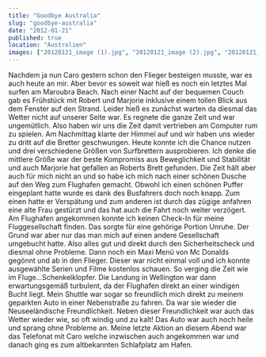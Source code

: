 ```yaml
---
title: "Goodbye Australia"
slug: "goodbye-australia"
date: "2012-01-21"
published: true
location: "Australien"
images: ["20120121_image (1).jpg", "20120121_image (2).jpg", "20120121_image (3).jpg", "20120121_image (4).jpg"]
---
```


Nachdem ja nun Caro gestern schon den Flieger besteigen musste, war es auch heute an mir. Aber bevor es soweit war hieß es noch ein letztes Mal surfen am Maroubra Beach. Nach einer Nacht auf der bequemen Couch gab es Frühstück mit Robert und Marjorie inklusive einem tollen Blick aus dem Fenster auf den Strand. Leider hieß es zunächst warten da diesmal das Wetter nicht auf unserer Seite war. Es regnete die ganze Zeit und war ungemütlich. Also haben wir uns die Zeit damit vertrieben am Computer rum zu spielen. Am Nachmittag klarte der Himmel auf und wir haben uns wieder zu dritt auf die Bretter geschwungen. Heute konnte ich die Chance nutzen und drei verschiedene Größen von Surfbrettern ausprobieren. Ich denke die mittlere Größe war der beste Kompromiss aus Beweglichkeit und Stabilität und auch Marjorie hat gefallen an Roberts Brett gefunden. Die Zeit hält aber auch für mich nicht an und so habe ich mich nach einer schönen Dusche auf den Weg zum Flughafen gemacht. Obwohl ich einen schönen Puffer eingeplant hatte wurde es dank des Busfahrers doch noch knapp. Zum einen hatte er Verspätung und zum anderen ist durch das zügige anfahren eine alte Frau gestürzt und das hat auch die Fahrt noch weiter verzögert. Am Flughafen angekommen konnte ich keinen Check-In für meine Fluggesellschaft finden. Das sorgte für eine gehörige Portion Unruhe. Der Grund war aber nur das man mich auf einen andere Gesellschaft umgebucht hatte. Also alles gut und direkt durch den Sicherheitscheck und diesmal ohne Probleme. Dann noch ein Maxi Menü von Mc Donalds gegönnt und ab in den Flieger. Dieser war nicht einmal voll und ich konnte ausgewählte Serien und Filme kostenlos schauen. So verging die Zeit wie im Fluge...Schenkelklopfer. Die Landung in Wellington war dann erwartungsgemäß turbulent, da der Flughafen direkt an einer windigen Bucht liegt.
Mein Shuttle war sogar so freundlich mich direkt zu meinem geparkten Auto in einer Nebenstraße zu fahren. Da war sie wieder die Neuseeländische Freundlichkeit. Neben dieser Freundlichkeit war auch das Wetter wieder wie, so oft windig und zu kalt! Das Auto war auch noch heile und sprang ohne Probleme an. Meine letzte Aktion an diesem Abend war das Telefonat mit Caro welche inzwischen auch angekommen war und danach ging es zum altbekannten Schlafplatz am Hafen.